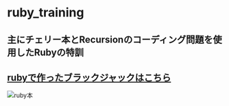 # ruby_training

## 主にチェリー本とRecursionのコーディング問題を使用したRubyの特訓
## [rubyで作ったブラックジャックはこちら](https://github.com/Hayato-Kossy/ruby_BlackJack_console)
![ruby本](https://github.com/Hayato-Kossy/ruby_training/assets/91725975/006d5863-2e3f-41af-90f9-a7f1efe0c9bc)
